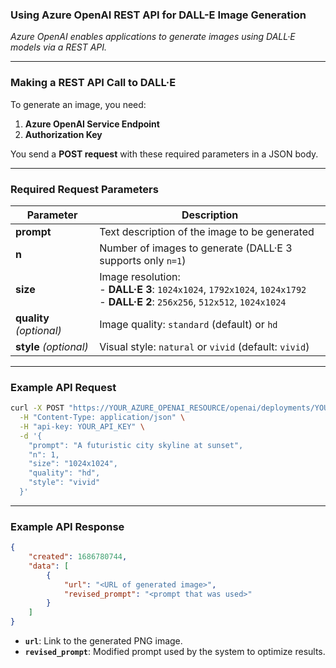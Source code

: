 ### **Using Azure OpenAI REST API for DALL-E Image Generation**
*Azure OpenAI enables applications to generate images using DALL·E models via a REST API.*

---

### **Making a REST API Call to DALL·E**
To generate an image, you need:
1. **Azure OpenAI Service Endpoint**
2. **Authorization Key**

You send a **POST request** with these required parameters in a JSON body.

---

### **Required Request Parameters**
| Parameter  | Description |
|------------|-------------|
| **prompt**  | Text description of the image to be generated |
| **n** | Number of images to generate (DALL·E 3 supports only `n=1`) |
| **size** | Image resolution: <br> - **DALL·E 3**: `1024x1024`, `1792x1024`, `1024x1792` <br> - **DALL·E 2**: `256x256`, `512x512`, `1024x1024` |
| **quality** _(optional)_ | Image quality: `standard` (default) or `hd` |
| **style** _(optional)_ | Visual style: `natural` or `vivid` (default: `vivid`) |

---

### **Example API Request**
```bash
curl -X POST "https://YOUR_AZURE_OPENAI_RESOURCE/openai/deployments/YOUR_DEPLOYMENT_NAME/images/generations?api-version=2023-06-01-preview" \
  -H "Content-Type: application/json" \
  -H "api-key: YOUR_API_KEY" \
  -d '{
    "prompt": "A futuristic city skyline at sunset",
    "n": 1,
    "size": "1024x1024",
    "quality": "hd",
    "style": "vivid"
  }'
```

---

### **Example API Response**
```json
{
    "created": 1686780744,
    "data": [
        {
            "url": "<URL of generated image>",
            "revised_prompt": "<prompt that was used>"
        }
    ]
}
```

- **`url`**: Link to the generated PNG image.
- **`revised_prompt`**: Modified prompt used by the system to optimize results.

